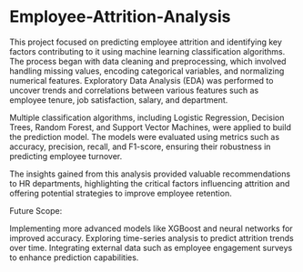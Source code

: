 # Employee-Attrition-Analysis

This project focused on predicting employee attrition and identifying key factors contributing to it using machine learning classification algorithms. The process began with data cleaning and preprocessing, which involved handling missing values, encoding categorical variables, and normalizing numerical features. Exploratory Data Analysis (EDA) was performed to uncover trends and correlations between various features such as employee tenure, job satisfaction, salary, and department.

Multiple classification algorithms, including Logistic Regression, Decision Trees, Random Forest, and Support Vector Machines, were applied to build the prediction model. The models were evaluated using metrics such as accuracy, precision, recall, and F1-score, ensuring their robustness in predicting employee turnover.

The insights gained from this analysis provided valuable recommendations to HR departments, highlighting the critical factors influencing attrition and offering potential strategies to improve employee retention.

Future Scope:

Implementing more advanced models like XGBoost and neural networks for improved accuracy.
Exploring time-series analysis to predict attrition trends over time.
Integrating external data such as employee engagement surveys to enhance prediction capabilities.
